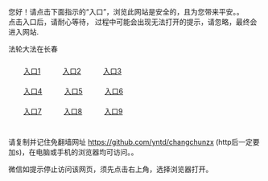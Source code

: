 您好！请点击下面指示的“入口”，浏览此网站是安全的，且为您带来平安。。 <br/>
点击入口后，请耐心等待， 过程中可能会出现无法打开的提示，请忽略，最终会进入网站. </br>

法轮大法在长春<br/>
<div style="padding:10px"><a style="margin:20px" target="_blank" href="https://dwojfyrx0m2g7.cloudfront.net/2Qpsp?sjwirhp" id="ccLink1" rel="nofollow">入口1</a> <a target="_blank" style="margin:20px" href="https://d2c5csh688sq9z.cloudfront.net/2Qpsp?csewzjm" id="ccLink2" rel="nofollow">入口2</a> <a style="margin:20px" target="_blank" href="https://d36pvlni3f3b4f.cloudfront.net/2Qpsp?ouuecwt" id="ccLink3" rel="nofollow">入口3</a></div>

<div style="padding:10px" ><a style="margin:20px" target="_blank" href="https://dwojfyrx0m2g7.cloudfront.net/2Qpsp?sjwirhp" id="ccLink4" rel="nofollow">入口4</a> <a style="margin:20px" href="https://d2c5csh688sq9z.cloudfront.net/2Qpsp?csewzjm" target="_blank" id="ccLink5" rel="nofollow">入口5</a> <a style="margin:20px" href="https://d36pvlni3f3b4f.cloudfront.net/2Qpsp?ouuecwt" target="_blank" id="ccLink6" rel="nofollow">入口6</a></div>

<div style="padding:10px"><a style="margin:20px" target="_blank" href="https://dwojfyrx0m2g7.cloudfront.net/2Qpsp?sjwirhp" id="ccLink7" rel="nofollow">入口7</a> <a style="margin:20px" href="https://d2c5csh688sq9z.cloudfront.net/2Qpsp?csewzjm" target="_blank" id="ccLink8" rel="nofollow">入口8</a> <a style="margin:20px" target="_blank" href="https://d36pvlni3f3b4f.cloudfront.net/2Qpsp?ouuecwt" id="ccLink9" rel="nofollow">入口9</a></div>

<br/>



请复制并记住免翻墙网址 https://github.com/yntd/changchunzx (http后一定要加s)，在电脑或手机的浏览器均可访问。。<br/>

微信如提示停止访问该网页，须先点击右上角，选择浏览器打开。
